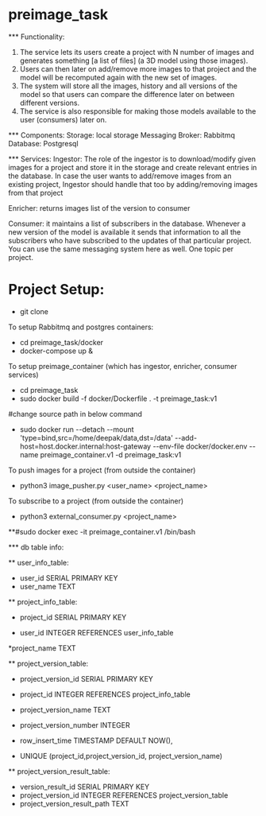 # preimage_task

*** Functionality:

1. The service lets its users create a project with N number of images and generates something [a list of files] (a 3D model using those images).
2. Users can then later on add/remove more images to that project and the model will be recomputed again with the new set of images.
3. The system will store all the images, history and all versions of the model so that users can compare the difference later on between different versions.
4. The service is also responsible for making those models available to the user (consumers) later on.

*** Components:
Storage: local storage
Messaging Broker: Rabbitmq
Database: Postgresql

*** Services:
Ingestor:
The role of the ingestor is to download/modify given images for a project and store it in the storage
and create relevant entries in the database.
In case the user wants to add/remove images from an existing project,
Ingestor should handle that too by adding/removing images from that project

Enricher:
returns images list of the version to consumer

Consumer:
it maintains a list of subscribers in the database. Whenever a new version of the model is available it sends that information to all the subscribers who have subscribed to the updates of that particular project.
You can use the same messaging system here as well. One topic per project.

# Project Setup:

* git clone <link to this repo>

To setup Rabbitmq and postgres containers:

* cd preimage_task/docker
* docker-compose up &

To setup preimage_container (which has ingestor, enricher, consumer services)

* cd preimage_task
* sudo docker build -f docker/Dockerfile . -t preimage_task:v1

#change source path in below command
* sudo docker run --detach --mount 'type=bind,src=/home/deepak/data,dst=/data' --add-host=host.docker.internal:host-gateway --env-file docker/docker.env --
name preimage_container.v1 -d preimage_task:v1

To push images for a project (from outside the container)
* python3 image_pusher.py <user_name> <project_name>

To subscribe to a project (from outside the container)
* python3 external_consumer.py <project_name>

**#sudo docker exec -it preimage_container.v1 /bin/bash

*** db table info:

** user_info_table:
  * user_id SERIAL PRIMARY KEY 
  * user_name TEXT

** project_info_table:
 * project_id SERIAL PRIMARY KEY
  
 * user_id INTEGER REFERENCES user_info_table
  
  *project_name TEXT

**  project_version_table:
  * project_version_id SERIAL PRIMARY KEY
   
  * project_id INTEGER REFERENCES project_info_table
  * project_version_name TEXT
  * project_version_number INTEGER
  * row_insert_time TIMESTAMP DEFAULT NOW(),
  * UNIQUE (project_id,project_version_id, project_version_name)

** project_version_result_table:
  * version_result_id SERIAL PRIMARY KEY
  * project_version_id INTEGER REFERENCES project_version_table
  * project_version_result_path TEXT

